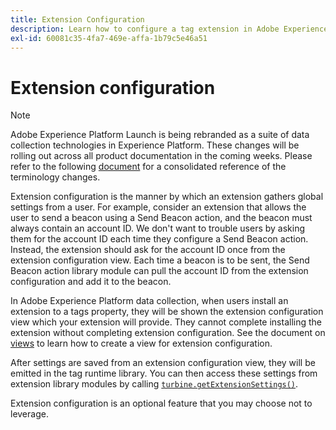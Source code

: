 ```yaml
---
title: Extension Configuration
description: Learn how to configure a tag extension in Adobe Experience Platform data collection to gather global settings from a user.
exl-id: 60081c35-4fa7-469e-affa-1b79c5e46a51
---
```

# Extension configuration

>[!NOTE]
>
>Adobe Experience Platform Launch is being rebranded as a suite of data collection technologies in Experience Platform. These changes will be rolling out across all product documentation in the coming weeks. Please refer to the following [document](../launch-term-updates.md) for a consolidated reference of the terminology changes.

Extension configuration is the manner by which an extension gathers global settings from a user. For example, consider an extension that allows the user to send a beacon using a Send Beacon action, and the beacon must always contain an account ID. We don't want to trouble users by asking them for the account ID each time they configure a Send Beacon action. Instead, the extension should ask for the account ID once from the extension configuration view. Each time a beacon is to be sent, the Send Beacon action library module can pull the account ID from the extension configuration and add it to the beacon.

In Adobe Experience Platform data collection, when users install an extension to a tags property, they will be shown the extension configuration view which your extension will provide. They cannot complete installing the extension without completing extension configuration. See the document on [views](./web/views.md) to learn how to create a view for extension configuration.

After settings are saved from an extension configuration view, they will be emitted in the tag runtime library. You can then access these settings from extension library modules by calling [`turbine.getExtensionSettings()`](./turbine.md#get-extension-settings).

Extension configuration is an optional feature that you may choose not to leverage.
